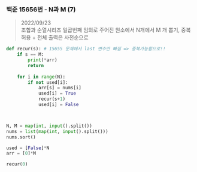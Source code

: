 ### 백준 15656번 - N과 M (7)

> 2022/09/23 <br>
> 조합과 순열시리즈 일곱번째
> 임의로 주어진 원소에서 N개에서 M 개 뽑기, 중복허용 + 전체 출력은 사전순으로 

```python
def recur(s): # 15655 문제에서 last 변수만 빠짐 => 중복가능함으로!!
    if s == M:
        print(*arr)
        return
    
    for i in range(N):
        if not used[i]:
            arr[s] = nums[i]
            used[i] = True
            recur(s+1)
            used[i] = False



N, M = map(int, input().split())
nums = list(map(int, input().split()))
nums.sort()

used = [False]*N
arr = [0]*M

recur(0)
```